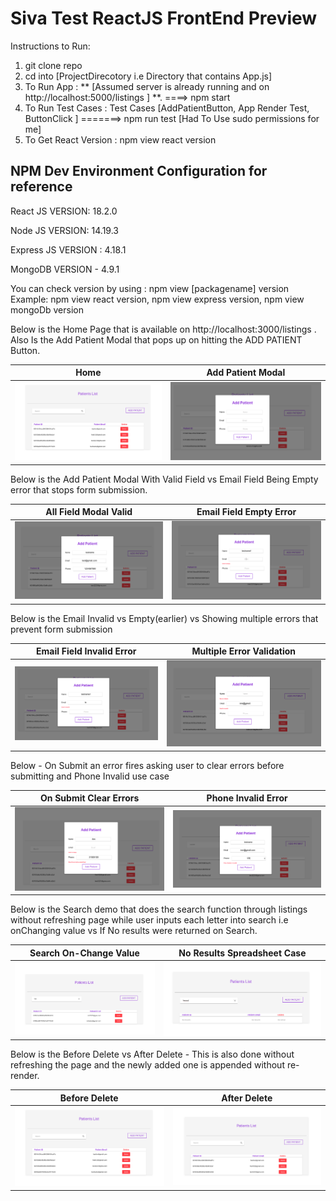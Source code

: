 # Siva Test ReactJS FrontEnd Preview

Instructions to Run:

1. git clone repo
2. cd into [ProjectDirecotory i.e Directory that contains App.js]
3. To Run App : ** [Assumed server is already running and on http://localhost:5000/listings ] **. ====> npm start
4. To Run Test Cases : Test Cases [AddPatientButton, App Render Test, ButtonClick ]   =======> npm run test [Had To Use sudo permissions for me]
5. To Get React Version : npm view react version

## NPM Dev Environment Configuration for reference

React JS VERSION: 18.2.0

Node JS VERSION: 14.19.3

Express JS VERSION : 4.18.1

MongoDB VERSION - 4.9.1

You can check version by using : npm view [packagename] version Example: npm view react version, npm view express version, npm view mongoDb version

Below is the Home Page that is available on  http://localhost:3000/listings . Also Is the Add Patient Modal that pops up on hitting the ADD PATIENT Button.


Home           |  Add Patient Modal
:-------------------------:|:-------------------------:
![](https://github.com/basilsv/Siva_Test_ReactJS_With_Components/blob/main/images/Patient_Listings.png)  |  ![](https://github.com/basilsv/Siva_Test_ReactJS_With_Components/blob/main/images/Add_Patient_Modal.png)

Below is the Add Patient Modal With Valid Field vs Email Field Being Empty error that stops form submission.

All Field Modal Valid          |  Email Field Empty Error
:-------------------------:|:-------------------------:
![](https://github.com/basilsv/Siva_Test_ReactJS_With_Components/blob/main/images/All_Field_Validated_Validation.png)  |  ![](https://github.com/basilsv/Siva_Test_ReactJS_With_Components/blob/main/images/Email_Error_Empty_Validation.png)

Below is the Email Invalid vs Empty(earlier) vs Showing multiple errors that prevent form submission

Email Field Invalid Error         |  Multiple Error Validation
:-------------------------:|:-------------------------:
![](https://github.com/basilsv/Siva_Test_ReactJS_With_Components/blob/main/images/Email_Error_Invalid_Validation.png)  |  ![](https://github.com/basilsv/Siva_Test_ReactJS_With_Components/blob/main/images/Multiple_Error_Validation.png)

Below - On Submit an error fires asking user to clear errors before submitting and Phone Invalid use case

On Submit Clear Errors          |  Phone Invalid Error
:-------------------------:|:-------------------------:
![](https://github.com/basilsv/Siva_Test_ReactJS_With_Components/blob/main/images/On_Submit_Clear_Errors_Error.png)  |  ![](https://github.com/basilsv/Siva_Test_ReactJS_With_Components/blob/main/images/Phone_Invalid_Validation.png)

Below is the Search demo that does the search function through listings without refreshing page while user inputs each letter into search i.e onChanging value vs If No results were returned on Search. 

Search On-Change Value         |  No Results Spreadsheet Case
:-------------------------:|:-------------------------:
![](https://github.com/basilsv/Siva_Test_ReactJS_With_Components/blob/main/images/Search_On_Change_Filter.png)  |  ![](https://github.com/basilsv/Siva_Test_ReactJS_With_Components/blob/main/images/No_Results_Return_Valid.png)

Below is the Before Delete vs After Delete - This is also done without refreshing the page and the newly added one is appended without re-render.

Before Delete         |  After Delete
:-------------------------:|:-------------------------:
![](https://github.com/basilsv/Siva_Test_ReactJS_With_Components/blob/main/images/Patient_Listings.png)  |  ![](https://github.com/basilsv/Siva_Test_ReactJS_With_Components/blob/main/images/After_Delete.png)








